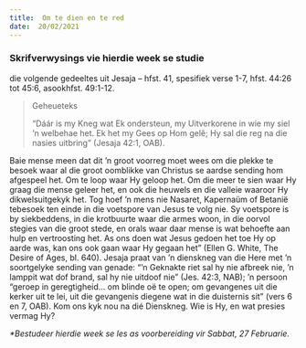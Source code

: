 ```yaml
---
title:  Om te dien en te red
date:  20/02/2021
---
```


### Skrifverwysings vie hierdie week se studie
die volgende gedeeltes uit Jesaja – hfst. 41, spesifiek verse 1-7, hfst. 44:26 tot 45:6, asookhfst. 49:1-12.

> <p>Geheueteks</p>
> “Dáár is my Kneg wat Ek ondersteun, my Uitverkorene in wie my siel ’n welbehae het. Ek het my Gees op Hom gelê; Hy sal die reg na die nasies uitbring” (Jesaja 42:1, OAB).

Baie mense meen dat dit ’n groot voorreg moet wees om die plekke te besoek waar al die groot oomblikke van Christus se aardse sending hom afgespeel het. Om te loop waar Hy geloop het. Om die meer te sien waar Hy graag die mense geleer het, en ook die heuwels en die valleie waaroor Hy dikwelsuitgekyk het. Tog hoef ’n mens nie Nasaret, Kapernaüm of Betanië tebesoek ten einde in die voetspore van Jesus te volg nie. Sy voetspore is by siekbeddens, in die krotbuurte waar die armes woon, in die oorvol stegies van die groot stede, en orals waar daar mense is wat behoefte aan hulp en vertroosting het. As ons doen wat Jesus gedoen het toe Hy op aarde was, kan ons ook gaan waar Hy gegaan het” (Ellen G. White, The Desire of Ages, bl. 640). Jesaja praat van ’n dienskneg van die Here met ’n soortgelyke sending van genade: “’n Geknakte riet sal hy nie afbreek nie, ’n lamppit wat dof brand, sal hy nie uitdoof nie” (Jes. 42:3, NAB); ’n persoon “geroep in geregtigheid… om blinde oë te open; om gevangenes uit die kerker uit te lei, uit die gevangenis diegene wat in die duisternis sit” (vers 6 en 7, OAB). Kom ons kyk nou na dié Dienskneg. Wie is Hy, en wat presies vermag Hy?

_*Bestudeer hierdie week se les as voorbereiding vir Sabbat, 27 Februarie._